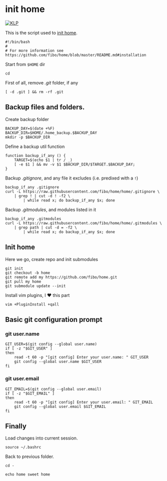 # init home

[![KLP](https://img.shields.io/badge/kiss-literate-orange.svg)](http://g14n.info/kiss-literate-programming)

This is the script used to [init home](https://github.com/fibo/home/blob/master/README.md#installation).

    #!/bin/bash
    #
    # For more information see https://github.com/fibo/home/blob/master/README.md#installation
    
Start from `$HOME` dir

    cd

First of all, remove *.git* folder, if any

    [ -d .git ] && rm -rf .git

## Backup files and folders.

Create backup folder

    BACKUP_DAY=$(date +%F)
    BACKUP_DIR=$HOME/.home_backup.$BACKUP_DAY
    mkdir -p $BACKUP_DIR
    
Define a backup util function

    function backup_if_any () {
        TARGET=$(echo $1 | tr / _)
        [ -e $1 ] && mv -v $1 $BACKUP_DIR/$TARGET.$BACKUP_DAY;
    }

Backup *.gitignore*, and any file it excludes (i.e. predixed with a `!`)

    backup_if_any .gitignore
    curl -L https://raw.githubusercontent.com/fibo/home/home/.gitignore \
        | grep ! | cut -d ! -f2 \
            | while read x; do backup_if_any $x; done

Backup *.gitmodules*, and modules listed in it

    backup_if_any .gitmodules
    curl -L https://raw.githubusercontent.com/fibo/home/home/.gitmodules \
        | grep path | cut -d = -f2 \
            | while read x; do backup_if_any $x; done

## Init home

Here we go, create repo and init submodules

    git init
    git checkout -b home
    git remote add my https://github.com/fibo/home.git
    git pull my home
    git submodule update --init

Install vim plugins, I ❤ this part

    vim +PluginInstall +qall

## Basic git configuration prompt

### git user.name

    GIT_USER=$(git config --global user.name)
    if [ -z "$GIT_USER" ]
    then
        read -t 60 -p "[git config] Enter your user.name: " GIT_USER
        git config --global user.name $GIT_USER
    fi

### git user.email

    GIT_EMAIL=$(git config --global user.email)
    if [ -z "$GIT_EMAIL" ]
    then
        read -t 60 -p "[git config] Enter your user.email: " GIT_EMAIL
        git config --global user.email $GIT_EMAIL
    fi

## Finally

Load changes into current session.

    source ~/.bashrc

Back to previous folder.

    cd -

    echo home sweet home

